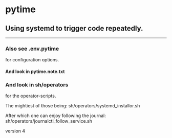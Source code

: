 # pytime
## Using systemd to trigger code repeatedly.

---

### Also see .env.pytime
for configuration options.

#### And look in pytime.note.txt

### And look in sh/operators
for the operator-scripts.

The mightiest of those being:
sh/operators/systemd_installor.sh

After which one can enjoy following the journal:
sh/operators/journalctl_follow_service.sh

version 4

